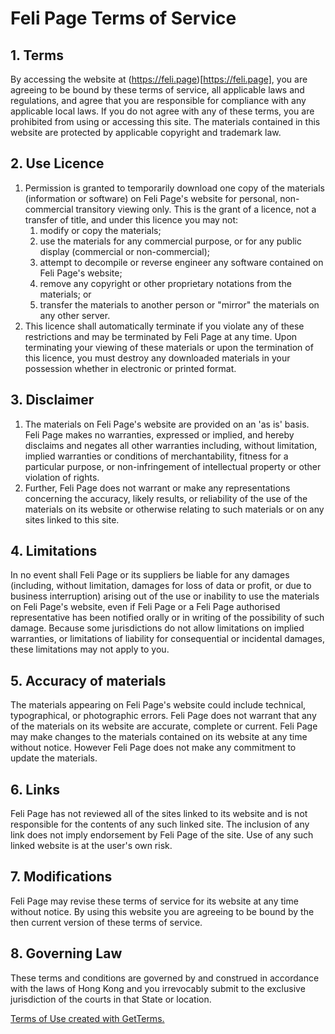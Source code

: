 # Feli Page Terms of Service
## 1. Terms
    
By accessing the website at (https://feli.page)[https://feli.page], you are agreeing to be bound by these terms of service, all applicable laws and regulations, and agree that you are responsible for compliance with any applicable local laws. If you do not agree with any of these terms, you are prohibited from using or accessing this site. The materials contained in this website are protected by applicable copyright and trademark law.

## 2. Use Licence

   1. Permission is granted to temporarily download one copy of the materials (information or software) on Feli Page's website for personal, non-commercial transitory viewing only. This is the grant of a licence, not a transfer of title, and under this licence you may not:
      1. modify or copy the materials;
      2. use the materials for any commercial purpose, or for any public display (commercial or non-commercial);
      3. attempt to decompile or reverse engineer any software contained on Feli Page's website;
      4. remove any copyright or other proprietary notations from the materials; or
      5. transfer the materials to another person or "mirror" the materials on any other server.
   2. This licence shall automatically terminate if you violate any of these restrictions and may be terminated by Feli Page at any time. Upon terminating your viewing of these materials or upon the termination of this licence, you must destroy any downloaded materials in your possession whether in electronic or printed format.

## 3. Disclaimer

   1. The materials on Feli Page's website are provided on an 'as is' basis. Feli Page makes no warranties, expressed or implied, and hereby disclaims and negates all other warranties including, without limitation, implied warranties or conditions of merchantability, fitness for a particular purpose, or non-infringement of intellectual property or other violation of rights.
   2. Further, Feli Page does not warrant or make any representations concerning the accuracy, likely results, or reliability of the use of the materials on its website or otherwise relating to such materials or on any sites linked to this site.

## 4. Limitations
   
   In no event shall Feli Page or its suppliers be liable for any damages (including, without limitation, damages for loss of data or profit, or due to business interruption) arising out of the use or inability to use the materials on Feli Page's website, even if Feli Page or a Feli Page authorised representative has been notified orally or in writing of the possibility of such damage. Because some jurisdictions do not allow limitations on implied warranties, or limitations of liability for consequential or incidental damages, these limitations may not apply to you.

## 5. Accuracy of materials
   
   The materials appearing on Feli Page's website could include technical, typographical, or photographic errors. Feli Page does not warrant that any of the materials on its website are accurate, complete or current. Feli Page may make changes to the materials contained on its website at any time without notice. However Feli Page does not make any commitment to update the materials.

## 6. Links
   
   Feli Page has not reviewed all of the sites linked to its website and is not responsible for the contents of any such linked site. The inclusion of any link does not imply endorsement by Feli Page of the site. Use of any such linked website is at the user's own risk.

## 7. Modifications

   Feli Page may revise these terms of service for its website at any time without notice. By using this website you are agreeing to be bound by the then current version of these terms of service.

## 8. Governing Law
   
   These terms and conditions are governed by and construed in accordance with the laws of Hong Kong and you irrevocably submit to the exclusive jurisdiction of the courts in that State or location.

[Terms of Use created with GetTerms.](https://getterms.io/)